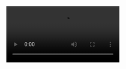     
<!doctype html>
<html>
<head>
<meta charset="utf-8">
<title>text</title>
</head>

<body>
<video controls>
  <source src="yumai.mp4" type="video/mp4">
</video>
</body>
</html>
